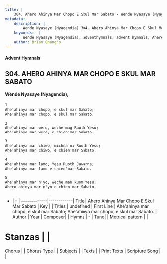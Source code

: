 ```yaml
---
title: |
    304. Ahero Ahinya Mar Chopo E Skul Mar Sabato - Wende Nyasaye (Nyagendia)
metadata:
    description: |
        Wende Nyasaye (Nyagendia) 304. Ahero Ahinya Mar Chopo E Skul Mar Sabato. Ahe'ahinya mar chopo, e skul mar Sabato; Ahe'ahinya mar chopo, e skul mar Sabato.  
    keywords:  |
        Wende Nyasaye (Nyagendia), adventhymnals, advent hymnals, Ahero Ahinya Mar Chopo E Skul Mar Sabato, Ahe'ahinya mar chopo, e skul mar Sabato; Ahe'ahinya mar chopo, e skul mar Sabato.. 
    author: Brian Onang'o
---
```


#### Advent Hymnals
## 304. AHERO AHINYA MAR CHOPO E SKUL MAR SABATO
####  Wende Nyasaye (Nyagendia),

```txt
1
Ahe'ahinya mar chopo, e skul mar Sabato;
Ahe'ahinya mar chopo, e skul mar Sabato.

2
Ahe'ahinya mar wero, weche mag Ruoth Yesu;
Ahe'ahinya mar wero, e chien'mar Sabato.

3
Ahe'ahinya mar chiwo, michna ni Ruoth Yesu;
Ahe'ahinya mar chiwo, e chien'mar Sabato.

4
Ahe'ahinya mar lamo, Yesu Ruoth Jawarna;
Ahe'ahinya mar lamo e chien'mar Sabato.

5
Ahe'ahinya mar n'yo, weche man kuom Yesu;
Ahero ahinya mar n'yo e chien'mar Sabato.



```

- |   -  |
-------------|------------|
Title | Ahero Ahinya Mar Chopo E Skul Mar Sabato |
Key |  |
Titles | undefined |
First Line | Ahe'ahinya mar chopo, e skul mar Sabato; Ahe'ahinya mar chopo, e skul mar Sabato. |
Author | 
Year | 
Composer| |
Hymnal|  - |
Tune|  |
Metrical pattern | |
# Stanzas |  |
Chorus |  |
Chorus Type |  |
Subjects | |
Texts |  |
Print Texts | 
Scripture Song |  |
    
